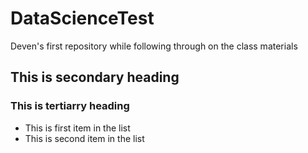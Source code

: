 # DataScienceTest
Deven's first repository while following through on the class materials
## This is secondary heading
### This is tertiarry heading

* This is first item in the list
* This is second item in the list

